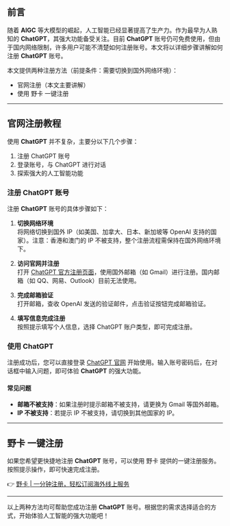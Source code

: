 ## 前言

随着 **AIGC** 等大模型的崛起，人工智能已经显著提高了生产力。作为最早为人熟知的 **ChatGPT**，其强大功能备受关注。目前 **ChatGPT** 账号仍可免费使用，但由于国内网络限制，许多用户可能不清楚如何注册账号。本文将以详细步骤讲解如何注册 **ChatGPT** 账号。

本文提供两种注册方法（前提条件：需要切换到国外网络环境）：
- 官网注册（本文主要讲解）
- 使用 野卡 一键注册

---

## 官网注册教程

使用 **ChatGPT** 并不复杂，主要分以下几个步骤：

1. 注册 ChatGPT 账号  
2. 登录账号，与 ChatGPT 进行对话  
3. 探索强大的人工智能功能  

### 注册 ChatGPT 账号

注册 **ChatGPT** 账号的具体步骤如下：

1. **切换网络环境**  
   将网络切换到国外 IP（如美国、加拿大、日本、新加坡等 OpenAI 支持的国家）。注意：香港和澳门的 IP 不被支持，整个注册流程需保持在国外网络环境下。

2. **访问官网并注册**  
   打开 [ChatGPT 官方注册页面](https://chat.openai.com/auth/login)，使用国外邮箱（如 Gmail）进行注册。国内邮箱（如 QQ、网易、Outlook）目前无法使用。

3. **完成邮箱验证**  
   打开邮箱，查收 OpenAI 发送的验证邮件，点击验证按钮完成邮箱验证。

4. **填写信息完成注册**  
   按照提示填写个人信息，选择 ChatGPT 账户类型，即可完成注册。

### 使用 ChatGPT

注册成功后，您可以直接登录 [ChatGPT 官网](https://chat.openai.com/auth/login) 开始使用。输入账号密码后，在对话框中输入问题，即可体验 **ChatGPT** 的强大功能。

#### 常见问题

- **邮箱不被支持**：如果注册时提示邮箱不被支持，请更换为 Gmail 等国外邮箱。
- **IP 不被支持**：若提示 IP 不被支持，请切换到其他国家的 IP。

---

## 野卡 一键注册

如果您希望更快捷地注册 **ChatGPT** 账号，可以使用 野卡 提供的一键注册服务。按照提示操作，即可快速完成注册。

👉 [野卡 | 一分钟注册，轻松订阅海外线上服务](https://bit.ly/bewildcard)

---

以上两种方法均可帮助您成功注册 **ChatGPT** 账号。根据您的需求选择适合的方式，开始体验人工智能的强大功能吧！